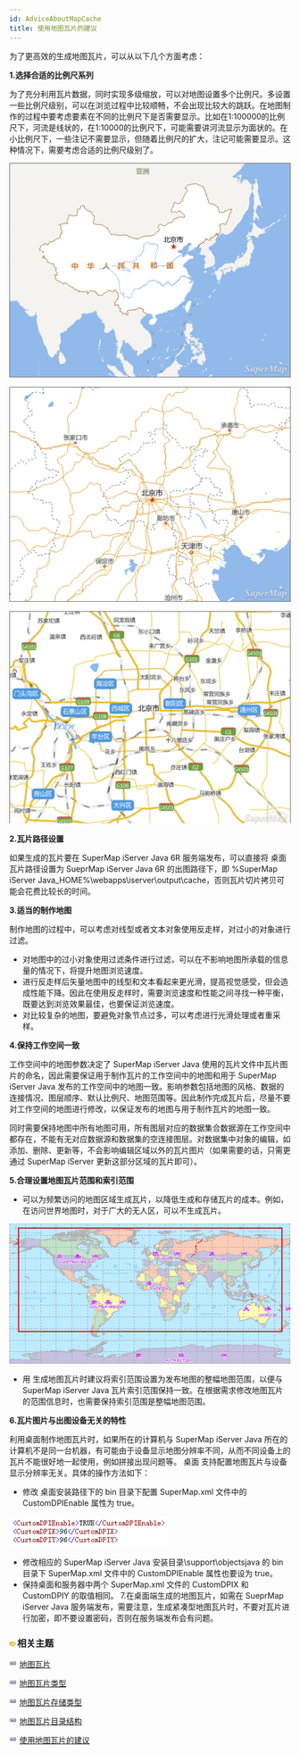 ```yaml
---
id: AdviceAboutMapCache
title: 使用地图瓦片的建议
---
```

为了更高效的生成地图瓦片，可以从以下几个方面考虑：

**1.选择合适的比例尺系列**

为了充分利用瓦片数据，同时实现多级缩放，可以对地图设置多个比例尺。多设置一些比例尺级别，可以在浏览过程中比较顺畅，不会出现比较大的跳跃。在地图制作的过程中要考虑要素在不同的比例尺下是否需要显示。比如在1:100000的比例尺下，河流是线状的，在1:10000的比例尺下，可能需要讲河流显示为面状的。在小比例尺下，一些注记不需要显示，但随着比例尺的扩大，注记可能需要显示。这种情况下，需要考虑合适的比例尺级别了。

![](img/scale01.png)  

![](img/scale02.png)  
 
![](img/scale03.png)  
 
**2.瓦片路径设置**

如果生成的瓦片要在 SuperMap iServer Java 6R 服务端发布，可以直接将  桌面瓦片路径设置为 SueprMap iServer
Java 6R 的出图路径下，即 %SuperMap iServer
Java_HOME%\webapps\iserver\output\cache，否则瓦片切片拷贝可能会花费比较长的时间。

**3.适当的制作地图**

制作地图的过程中，可以考虑对线型或者文本对象使用反走样，对过小的对象进行过滤。

* 对地图中的过小对象使用过滤条件进行过滤，可以在不影响地图所承载的信息量的情况下，将提升地图浏览速度。
* 进行反走样后矢量地图中的线型和文本看起来更光滑，提高视觉感受，但会造成性能下降。因此在使用反走样时，需要浏览速度和性能之间寻找一种平衡，既要达到浏览效果最佳，也要保证浏览速度。
* 对比较复杂的地图，要避免对象节点过多，可以考虑进行光滑处理或者重采样。

**4.保持工作空间一致**

工作空间中的地图参数决定了 SuperMap iServer Java 使用的瓦片文件中瓦片图片的命名，因此需要保证用于制作瓦片的工作空间中的地图和用于 SuperMap iServer Java 发布的工作空间中的地图一致。影响参数包括地图的风格、数据的连接情况、图层顺序、默认比例尺、地图范围等。因此制作完成瓦片后，尽量不要对工作空间的地图进行修改，以保证发布的地图与用于制作瓦片的地图一致。

同时需要保持地图中所有地图可用，所有图层对应的数据集合数据源在工作空间中都存在，不能有无对应数据源和数据集的空连接图层。对数据集中对象的编辑，如添加、删除、更新等，不会影响编辑区域以外的瓦片图片（如果需要的话，只需更通过 SuperMap iServer 更新这部分区域的瓦片即可）。

**5.合理设置地图瓦片范围和索引范围**
* 可以为频繁访问的地图区域生成瓦片，以降低生成和存储瓦片的成本。例如，在访问世界地图时，对于广大的无人区，可以不生成瓦片。

![](img/CacheBounds.png)  

* 用  生成地图瓦片时建议将索引范围设置为发布地图的整幅地图范围，以便与 SuperMap iServer Java 瓦片索引范围保持一致。在根据需求修改地图瓦片的范围信息时，也需要保持索引范围是整幅地图范围。

**6.瓦片图片与出图设备无关的特性**

利用桌面制作地图瓦片时，如果所在的计算机与 SuperMap iServer Java 所在的计算机不是同一台机器，有可能由于设备显示地图分辨率不同，从而不同设备上的瓦片不能很好地一起使用，例如拼接出现问题等。 桌面
支持配置地图瓦片与设备显示分辨率无关。具体的操作方法如下：

* 修改  桌面安装路径下的 bin 目录下配置 SuperMap.xml 文件中的 CustomDPIEnable 属性为 true。

![](img/CustomDPIEnable.png)  
  
* 修改相应的 SuperMap iServer Java 安装目录\support\objectsjava 的 bin 目录下 SuperMap.xml 文件中的 CustomDPIEnable 属性也要设为 true。
* 保持桌面和服务器中两个 SuperMap.xml 文件的 CustomDPIX 和 CustomDPIY 的取值相同。
7.在桌面端生成的地图瓦片，如需在 SueprMap iServer Java 服务端发布，需要注意，生成紧凑型地图瓦片时，不要对瓦片进行加密，即不要设置密码，否则在服务端发布会有问题。

### ![](../img/seealso.png)相关主题

![](../img/smalltitle.png)  [地图瓦片](MapTiles)

![](../img/smalltitle.png)  [地图瓦片类型](TilesType)

![](../img/smalltitle.png)  [地图瓦片存储类型](MapCacheType)

![](../img/smalltitle.png)  [地图瓦片目录结构](MapCacheFolder)

![](../img/smalltitle.png)  [使用地图瓦片的建议](AdviceAboutMapCache)
